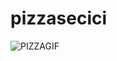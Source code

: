 # pizzasecici
![PIZZAGIF](https://github.com/user-attachments/assets/ec412e44-cba0-48c8-a2e2-e7dbd949ca63)
